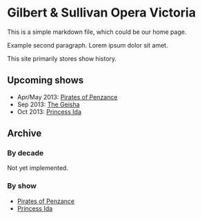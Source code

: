 ---
---
# Gilbert & Sullivan Opera Victoria

This is a simple markdown file, which could be our home page.

Example second paragraph. Lorem ipsum dolor sit amet.

This site primarily stores show history.

## Upcoming shows

* Apr/May 2013: [Pirates of Penzance](shows/2013/1pirates.html)
* Sep 2013: [The Geisha](shows/2013/2geisha.html)
* Oct 2013: [Princess Ida](shows/2013/3princessida.html)

## Archive

### By decade

Not yet implemented.

### By show

* [Pirates of Penzance](shows/pirates.html)
* [Princess Ida](shows/princessida.html)
